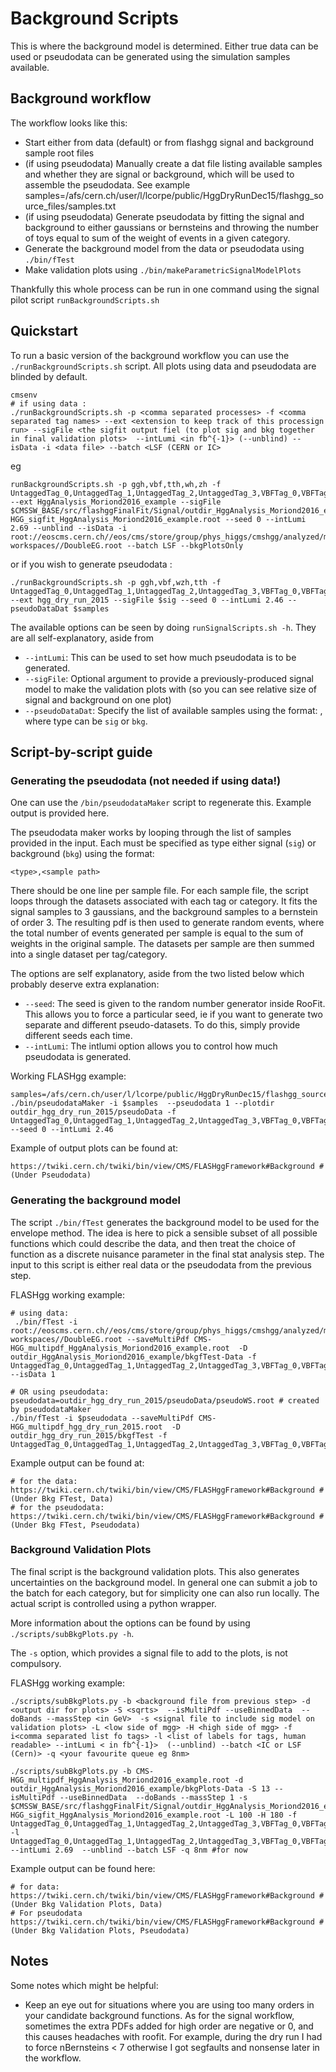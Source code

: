 # Background Scripts
This is where the background model is determined. Either true data can be used or pseudodata can be generated using the simulation samples available.

## Background workflow

The workflow looks like this:
* Start either from data (default) or from flashgg signal and background sample root files
* (if using pseudodata) Manually create a dat file listing available samples and whether they are signal or background, which will be used to assemble the pseudodata. See example samples=/afs/cern.ch/user/l/lcorpe/public/HggDryRunDec15/flashgg_source_files/samples.txt
* (if using pseudodata) Generate pseudodata by fitting the signal and background to either gaussians or bernsteins and throwing the number of toys equal to sum of the weight of events in a given category.
* Generate the background model from the data or pseudodata using `./bin/fTest`
* Make validation plots using `./bin/makeParametricSignalModelPlots`

Thankfully this whole process can be run in one command using the signal pilot script `runBackgroundScripts.sh`

## Quickstart

To run a basic version of the background workflow you can use the `./runBackgroundScripts.sh` script.
All plots using data and pseudodata are blinded by default.

```
cmsenv
# if using data :
./runBackgroundScripts.sh -p <comma separated processes> -f <comma separated tag names> --ext <extension to keep track of this processign run> --sigFile <the sigfit output fiel (to plot sig and bkg together in final validation plots>  --intLumi <in fb^{-1}> (--unblind) --isData -i <data file> --batch <LSF (CERN or IC> 
```
eg
```
runBackgroundScripts.sh -p ggh,vbf,tth,wh,zh -f UntaggedTag_0,UntaggedTag_1,UntaggedTag_2,UntaggedTag_3,VBFTag_0,VBFTag_1,TTHHadronicTag,TTHLeptonicTag --ext HggAnalysis_Moriond2016_example --sigFile $CMSSW_BASE/src/flashggFinalFit/Signal/outdir_HggAnalysis_Moriond2016_example/CMS-HGG_sigfit_HggAnalysis_Moriond2016_example.root --seed 0 --intLumi 2.69 --unblind --isData -i root://eoscms.cern.ch//eos/cms/store/group/phys_higgs/cmshgg/analyzed/moriond2016/flashgg-workspaces//DoubleEG.root --batch LSF --bkgPlotsOnly
```
 or if you wish to generate  pseudodata :
 ```
./runBackgroundScripts.sh -p ggh,vbf,wzh,tth -f UntaggedTag_0,UntaggedTag_1,UntaggedTag_2,UntaggedTag_3,VBFTag_0,VBFTag_1 --ext hgg_dry_run_2015 --sigFile $sig --seed 0 --intLumi 2.46 --pseudoDataDat $samples
```
The available options can be seen by doing `runSignalScripts.sh -h`. They are all self-explanatory, aside from 
* `--intLumi`: This can be used to set how much pseudodata is to be generated.
* `--sigFile`: Optional argument to provide a previously-produced signal model to make the validation plots with (so you can see relative size of signal and background on one plot)
* `--pseudoDataDat`: Specify the list of available samples using the format: <type>,<filepath> where type can be `sig` or `bkg`.

## Script-by-script guide
### Generating the pseudodata (not needed if using data!)

One can use the `/bin/pseudodataMaker` script to regenerate this. Example output is provided here.

The pseudodata maker works by looping through the list of samples provided in the input. Each must be specified as type either signal (`sig`) or background (`bkg`) using the format:
```
<type>,<sample path>
```
There should be one line per sample file.
For each sample file, the script loops through the datasets associated with each tag or category. It fits the signal samples to 3 gaussians, and the background samples to a bernstein of order 3. The resulting pdf is then used to generate random events, where the total number of events generated per sample is equal to the sum of weights in the original sample. The datasets per sample are then summed into a single dataset per tag/category. 

The options are self explanatory, aside from the two listed below which probably deserve extra explanation:
* `--seed`: The seed is given to the random number generator inside RooFit. This allows you to force a particular seed, ie if you want to generate two separate and different pseudo-datasets. To do this, simply provide different seeds each time.
* `--intLumi`: The intlumi option allows you to control how much pseudodata is generated. 

Working FLASHgg example:

```
samples=/afs/cern.ch/user/l/lcorpe/public/HggDryRunDec15/flashgg_source_files/samples.txt 
./bin/pseudodataMaker -i $samples  --pseudodata 1 --plotdir outdir_hgg_dry_run_2015/pseudoData -f UntaggedTag_0,UntaggedTag_1,UntaggedTag_2,UntaggedTag_3,VBFTag_0,VBFTag_1 --seed 0 --intLumi 2.46
```
Example of output plots can be found at:

```
https://twiki.cern.ch/twiki/bin/view/CMS/FLASHggFramework#Background #(Under Pseudodata)
```
### Generating the background model

The script `./bin/fTest` generates the background model to be used for the envelope method. The idea is here to pick a sensible subset of all possible functions which could describe the data, and then treat the choice of function as a discrete nuisance parameter in the final stat analysis step. The input to this script is either real data or the pseudodata from the previous step.

FLASHgg working example:

```
# using data:
 ./bin/fTest -i root://eoscms.cern.ch//eos/cms/store/group/phys_higgs/cmshgg/analyzed/moriond2016/flashgg-workspaces//DoubleEG.root --saveMultiPdf CMS-HGG_multipdf_HggAnalysis_Moriond2016_example.root  -D outdir_HggAnalysis_Moriond2016_example/bkgfTest-Data -f UntaggedTag_0,UntaggedTag_1,UntaggedTag_2,UntaggedTag_3,VBFTag_0,VBFTag_1,TTHHadronicTag,TTHLeptonicTag  --isData 1

# OR using pseudodata:
pseudodata=outdir_hgg_dry_run_2015/pseudoData/pseudoWS.root # created by pseudodataMaker
./bin/fTest -i $pseudodata --saveMultiPdf CMS-HGG_multipdf_hgg_dry_run_2015.root  -D outdir_hgg_dry_run_2015/bkgfTest -f UntaggedTag_0,UntaggedTag_1,UntaggedTag_2,UntaggedTag_3,VBFTag_0,VBFTag_1
```

Example output can be found at:

```
# for the data:
https://twiki.cern.ch/twiki/bin/view/CMS/FLASHggFramework#Background #(Under Bkg FTest, Data)
# for the pseudodata:
https://twiki.cern.ch/twiki/bin/view/CMS/FLASHggFramework#Background #(Under Bkg FTest, Pseudodata)
```

### Background Validation Plots

The final script is the background validation plots. This also generates uncertainties on the background model. In general one can submit a job to the batch for each category, but for simplicity one can also run locally. The actual script is controlled using a python wrapper.

More information about the options can be found by using `./scripts/subBkgPlots.py -h`.

The `-s` option, which provides a signal file to add to the plots, is not compulsory.

FLASHgg working example:

```
./scripts/subBkgPlots.py -b <background file from previous step> -d <output dir for plots> -S <sqrts>  --isMultiPdf --useBinnedData  --doBands --massStep <in GeV>  -s <signal file to include sig model on validation plots> -L <low side of mgg> -H <high side of mgg> -f i<comma separated list fo tags> -l <list of labels for tags, human readable> --intLumi < in fb^{-1}>  (--unblind) --batch <IC or LSF (Cern)> -q <your favourite queue eg 8nm>
```
```
./scripts/subBkgPlots.py -b CMS-HGG_multipdf_HggAnalysis_Moriond2016_example.root -d outdir_HggAnalysis_Moriond2016_example/bkgPlots-Data -S 13 --isMultiPdf --useBinnedData  --doBands --massStep 1 -s $CMSSW_BASE/src/flashggFinalFit/Signal/outdir_HggAnalysis_Moriond2016_example/CMS-HGG_sigfit_HggAnalysis_Moriond2016_example.root -L 100 -H 180 -f UntaggedTag_0,UntaggedTag_1,UntaggedTag_2,UntaggedTag_3,VBFTag_0,VBFTag_1,TTHHadronicTag,TTHLeptonicTag -l UntaggedTag_0,UntaggedTag_1,UntaggedTag_2,UntaggedTag_3,VBFTag_0,VBFTag_1,TTHHadronicTag,TTHLeptonicTag --intLumi 2.69  --unblind --batch LSF -q 8nm #for now
```

Example output can be found here:

```
# for data:
https://twiki.cern.ch/twiki/bin/view/CMS/FLASHggFramework#Background #(Under Bkg Validation Plots, Data)
# For pseudodata 
https://twiki.cern.ch/twiki/bin/view/CMS/FLASHggFramework#Background #(Under Bkg Validation Plots, Pseudodata)
```


## Notes

Some notes which might be helpful:

* Keep an eye out for situations where you are using too many orders in your candidate background functions. As for the signal workflow, sometimes the extra PDFs added for high order are negative or 0, and this causes headaches with roofit. For example, during the dry run I had to force nBernsteins < 7 otherwise I got segfaults and nonsense later in the workflow.

